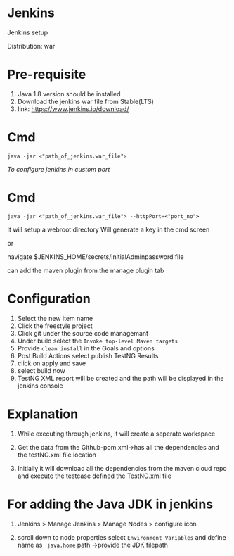 # Jenkins
Jenkins setup

Distribution: war

# Pre-requisite
1. Java 1.8 version should be installed 
2. Download the jenkins war file from Stable(LTS)
3. link: https://www.jenkins.io/download/

# Cmd
```
java -jar <"path_of_jenkins.war_file">
```
_To configure jenkins in custom port_

# Cmd
```
java -jar <"path_of_jenkins.war_file"> --httpPort=<"port_no">
```

It will setup a webroot directory
Will generate a key in the cmd screen

or 

navigate $JENKINS_HOME/secrets/initialAdminpassword file

can add the maven plugin from the manage plugin tab

# Configuration

1. Select the new item name
2. Click the freestyle project 
3. Click git under the source code managemant 
4. Under build select the `Invoke top-level Maven targets`
5. Provide `clean install` in the Goals and options 
6. Post Build Actions select publish TestNG Results 
7. click on apply and save
8. select build now
9. TestNG XML report will be created and the path will be displayed in the jenkins console

# Explanation

1. While executing through jenkins, it will create a seperate workspace 

2. Get the data from the Github-pom.xml->has all the dependencies and the testNG.xml file location

3. Initially it will download all the dependencies from the maven cloud repo and execute the testcase defined the TestNG.xml file

# For adding the Java JDK in jenkins
1. Jenkins > Manage Jenkins > Manage Nodes > configure icon

2. scroll down to node properties select `Environment Variables` and define name as ` java.home` path ->provide the JDK filepath


